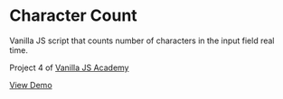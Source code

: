 # Character Count

Vanilla JS script that counts number of characters in the input field real time.

Project 4 of [Vanilla JS Academy](https://vanillajsacademy.com/)

[View Demo](https://mashablair.github.io/vanilla-js-toggle-password/)
